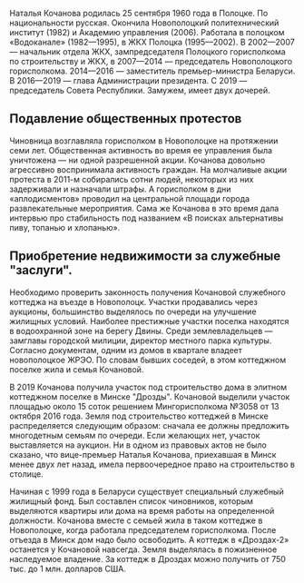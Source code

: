 Наталья Кочанова родилась 25 сентября 1960 года в Полоцке. По национальности русская. Окончила Новополоцкий политехнический институт (1982) и Академию управления (2006). Работала в полоцком «Водоканале» (1982—1995), в ЖКХ Полоцка (1995—2002). В 2002—2007 — начальник отдела ЖКХ, зампредседателя Полоцкого горисполкома по строительству и ЖКХ, в 2007—2014 — председатель Новополоцкого горисполкома. 2014—2016 — заместитель премьер-министра Беларуси. В 2016—2019 — глава Администрации президента. С 2019 — председатель Совета Республики. Замужем, имеет двух дочерей.

## Подавление общественных протестов

Чиновница возглавляла горисполком в Новополоцке на протяжении семи лет. 
Общественная активность во время ее управления была уничтожена — ни одной разрешенной акции. 
Кочанова довольно агрессивно воспринимала активность граждан.
На молчаливые акции протеста в 2011-м собирались сотни людей, некоторых из них задерживали и назначали штрафы. 
А горисполком в дни «аплодисментов» проводил на центральной площади города развлекательные мероприятия. 
Сама же Кочанова в это время дала интервью про стабильность под названием «В поисках альтернативы пиву, топанью и хлопанью».

## Приобретение недвижимости за служебные "заслуги".

Необходимо проверить законность получения Кочановой служебного коттеджа на въезде в Новополоцк.
Участки продавались через аукционы, большинство выделялось по очереди на улучшение жилищных условий. 
Наиболее престижные участки поселка находятся в водоохранной зоне на берегу Двины. 
Среди землевладельцев — замглавы городской милиции, директор местного парка культуры. 
Согласно документам, одним из домов в квартале владеет новополоцкое ЖРЭО. 
По словам бывших соседей, в этом коттеджном поселке жила и семья Кочановой.

В 2019 Кочанова получила участок под строительство дома в элитном коттеджном поселке в Минске "Дрозды".
Кочановой выделили участок площадью около 15 соток решением Мингорисполкома №3058 от 13 октября 2016 года.
Земля под строительство коттеджей в Минске распределяется следующим образом:
сначала ее должны предложить многодетным семьям по очереди.
Если желающих нет, участок выставляется на аукцион.
Ни в одном из правовых актов не было сказано, что вице-премьер Наталья Кочанова, приехавшая в Минск менее двух лет назад, 
имела первоочередное право на строительство в столице.

Начиная с 1999 года в Беларуси существует специальный служебный жилищный фонд. 
Был составлен список чиновников, которым выделяются квартиры или дома на время работы на определенной должности.
Кочанова вместе с семьей жила в таком коттедже в Новополоцке, когда работала председателем горисполкома.
После отъезда в Минск дом надо было освободить.
А коттедж в «Дроздах-2» останется у Кочановой навсегда. Земля выделялась в пожизненное наследуемое владение.
За коттедж в Дроздах можно получить от 750 тыс. до 1 млн. долларов США.

